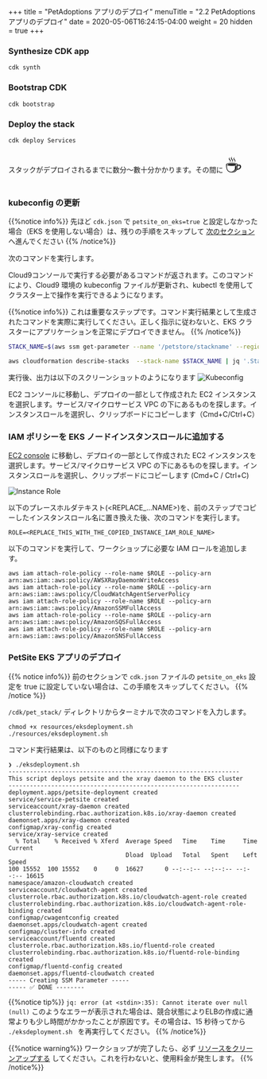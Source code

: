 +++
title = "PetAdoptions アプリのデプロイ"
menuTitle = "2.2 PetAdoptions アプリのデプロイ"
date = 2020-05-06T16:24:15-04:00
weight = 20
hidden = true
+++

### Synthesize CDK app

```
cdk synth
```
### Bootstrap CDK 

```
cdk bootstrap
```

### Deploy the stack

```
cdk deploy Services
```

スタックがデプロイされるまでに数分〜數十分かかります。その間に <span style=font-size:40px> ☕️ </span>

### kubeconfig の更新

{{%notice info%}}
先ほど `cdk.json` で `petsite_on_eks=true` と設定しなかった場合（EKS を使用しない場合）は、残りの手順をスキップして [次のセクション](/ja/installation/_install_traffic_gen.html) へ進んでください
{{% /notice%}}

次のコマンドを実行します。 

Cloud9コンソールで実行する必要があるコマンドが返されます。このコマンドにより、Cloud9 環境の kubeconfig ファイルが更新され、kubectl を使用してクラスター上で操作を実行できるようになります。

{{%notice info%}}
これは重要なステップです。コマンド実行結果として生成されたコマンドを実際に実行してください。正しく指示に従わないと、EKS クラスターにアプリケーションを正常にデプロイできません。
{{% /notice%}}

```bash
STACK_NAME=$(aws ssm get-parameter --name '/petstore/stackname' --region $AWS_REGION | jq .Parameter.Value -r)

aws cloudformation describe-stacks  --stack-name $STACK_NAME | jq '.Stacks[0].Outputs[] | select(.OutputKey | contains("ConfigCommand")).OutputValue' -r                                               
```

実行後、出力は以下のスクリーンショットのようになります
![Kubeconfig](/images/deployeks.png)


EC2 コンソールに移動し、デプロイの一部として作成された EC2 インスタンスを選択します。サービス/マイクロサービス VPC の下にあるものを探します。インスタンスロールを選択し、クリップボードにコピーします（Cmd+C/Ctrl+C）

### IAM ポリシーを EKS ノードインスタンスロールに追加する
[EC2 console](https://console.aws.amazon.com/ec2/v2/home) に移動し、デプロイの一部として作成された EC2 インスタンスを選択します。サービス/マイクロサービス VPC の下にあるものを探します。インスタンスロールを選択し、クリップボードにコピーします (Cmd+C / Ctrl+C)

![Instance Role](/images/containerinsights/eks11.png)

以下のプレースホルダテキスト(\<REPLACE_...NAME\>)を、前のステップでコピーしたインスタンスロール名に置き換えた後、次のコマンドを実行します。

```
ROLE=<REPLACE_THIS_WITH_THE_COPIED_INSTANCE_IAM_ROLE_NAME>
```

以下のコマンドを実行して、ワークショップに必要な IAM ロールを追加します。

```
aws iam attach-role-policy --role-name $ROLE --policy-arn arn:aws:iam::aws:policy/AWSXRayDaemonWriteAccess
aws iam attach-role-policy --role-name $ROLE --policy-arn arn:aws:iam::aws:policy/CloudWatchAgentServerPolicy
aws iam attach-role-policy --role-name $ROLE --policy-arn arn:aws:iam::aws:policy/AmazonSSMFullAccess
aws iam attach-role-policy --role-name $ROLE --policy-arn arn:aws:iam::aws:policy/AmazonSQSFullAccess
aws iam attach-role-policy --role-name $ROLE --policy-arn arn:aws:iam::aws:policy/AmazonSNSFullAccess
```

### PetSite EKS アプリのデプロイ

{{% notice info%}}
前のセクションで `cdk.json` ファイルの `petsite_on_eks` 設定を true に設定していない場合は、この手順をスキップしてください。
{{% /notice %}}

`/cdk/pet_stack/` ディレクトリからターミナルで次のコマンドを入力します。

```
chmod +x resources/eksdeployment.sh 
./resources/eksdeployment.sh    
```

コマンド実行結果は、以下のものと同様になります

```
❯ ./eksdeployment.sh
-----------------------------------------------------------------
This script deploys petsite and the xray daemon to the EKS cluster
-----------------------------------------------------------------
deployment.apps/petsite-deployment created
service/service-petsite created
serviceaccount/xray-daemon created
clusterrolebinding.rbac.authorization.k8s.io/xray-daemon created
daemonset.apps/xray-daemon created
configmap/xray-config created
service/xray-service created
  % Total    % Received % Xferd  Average Speed   Time    Time     Time  Current
                                 Dload  Upload   Total   Spent    Left  Speed
100 15552  100 15552    0     0  16627      0 --:--:-- --:--:-- --:--:-- 16615
namespace/amazon-cloudwatch created
serviceaccount/cloudwatch-agent created
clusterrole.rbac.authorization.k8s.io/cloudwatch-agent-role created
clusterrolebinding.rbac.authorization.k8s.io/cloudwatch-agent-role-binding created
configmap/cwagentconfig created
daemonset.apps/cloudwatch-agent created
configmap/cluster-info created
serviceaccount/fluentd created
clusterrole.rbac.authorization.k8s.io/fluentd-role created
clusterrolebinding.rbac.authorization.k8s.io/fluentd-role-binding created
configmap/fluentd-config created
daemonset.apps/fluentd-cloudwatch created
----- Creating SSM Parameter -----
----- ✅ DONE --------
```

{{%notice tip%}}
`jq: error (at <stdin>:35): Cannot iterate over null (null)` このようなエラーが表示された場合は、競合状態によりELBの作成に通常よりも少し時間がかかったことが原因です。その場合は、15 秒待ってから `./eksdeployment.sh ` を再実行してください。
{{% /notice%}}

{{%notice warning%}}
ワークショップが完了したら、必ず [リソースをクリーンアップする](/_cleanup.ja.html) してください。これを行わないと、使用料金が発生します。
{{% /notice%}}
